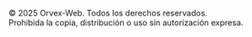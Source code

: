 © 2025 Orvex-Web. Todos los derechos reservados.  
Prohibida la copia, distribución o uso sin autorización expresa.
